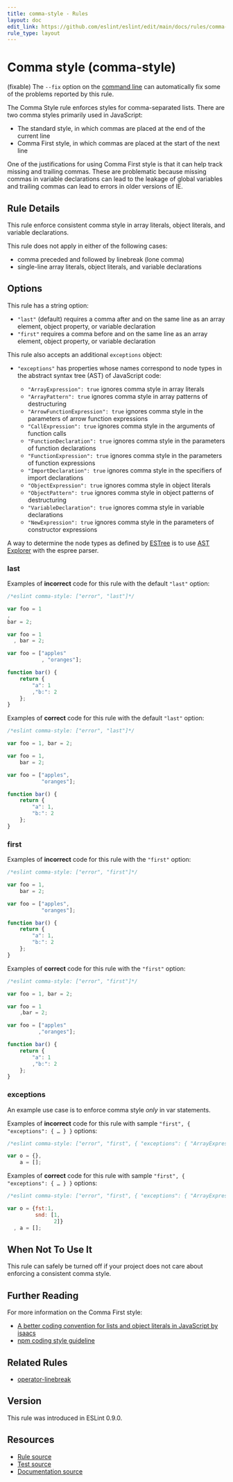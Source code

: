 ```yaml
---
title: comma-style - Rules
layout: doc
edit_link: https://github.com/eslint/eslint/edit/main/docs/rules/comma-style.md
rule_type: layout
---
```

<!-- Note: No pull requests accepted for this file. See README.md in the root directory for details. -->

# Comma style (comma-style)

(fixable) The `--fix` option on the [command line](../user-guide/command-line-interface#fixing-problems) can automatically fix some of the problems reported by this rule.

The Comma Style rule enforces styles for comma-separated lists. There are two comma styles primarily used in JavaScript:

* The standard style, in which commas are placed at the end of the current line
* Comma First style, in which commas are placed at the start of the next line

One of the justifications for using Comma First style is that it can help track missing and trailing commas. These are problematic because missing commas in variable declarations can lead to the leakage of global variables and trailing commas can lead to errors in older versions of IE.

## Rule Details

This rule enforce consistent comma style in array literals, object literals, and variable declarations.

This rule does not apply in either of the following cases:

* comma preceded and followed by linebreak (lone comma)
* single-line array literals, object literals, and variable declarations

## Options

This rule has a string option:

* `"last"` (default) requires a comma after and on the same line as an array element, object property, or variable declaration
* `"first"` requires a comma before and on the same line as an array element, object property, or variable declaration

This rule also accepts an additional `exceptions` object:

* `"exceptions"` has properties whose names correspond to node types in the abstract syntax tree (AST) of JavaScript code:

    * `"ArrayExpression": true` ignores comma style in array literals
    * `"ArrayPattern": true` ignores comma style in array patterns of destructuring
    * `"ArrowFunctionExpression": true` ignores comma style in the parameters of arrow function expressions
    * `"CallExpression": true` ignores comma style in the arguments of function calls
    * `"FunctionDeclaration": true` ignores comma style in the parameters of function declarations
    * `"FunctionExpression": true` ignores comma style in the parameters of function expressions
    * `"ImportDeclaration": true` ignores comma style in the specifiers of import declarations
    * `"ObjectExpression": true` ignores comma style in object literals
    * `"ObjectPattern": true` ignores comma style in object patterns of destructuring
    * `"VariableDeclaration": true` ignores comma style in variable declarations
    * `"NewExpression": true` ignores comma style in the parameters of constructor expressions

A way to determine the node types as defined by [ESTree](https://github.com/estree/estree) is to use [AST Explorer](https://astexplorer.net/) with the espree parser.

### last

Examples of **incorrect** code for this rule with the default `"last"` option:

```js
/*eslint comma-style: ["error", "last"]*/

var foo = 1
,
bar = 2;

var foo = 1
  , bar = 2;

var foo = ["apples"
           , "oranges"];

function bar() {
    return {
        "a": 1
        ,"b:": 2
    };
}
```

Examples of **correct** code for this rule with the default `"last"` option:

```js
/*eslint comma-style: ["error", "last"]*/

var foo = 1, bar = 2;

var foo = 1,
    bar = 2;

var foo = ["apples",
           "oranges"];

function bar() {
    return {
        "a": 1,
        "b:": 2
    };
}
```

### first

Examples of **incorrect** code for this rule with the `"first"` option:

```js
/*eslint comma-style: ["error", "first"]*/

var foo = 1,
    bar = 2;

var foo = ["apples",
           "oranges"];

function bar() {
    return {
        "a": 1,
        "b:": 2
    };
}
```

Examples of **correct** code for this rule with the `"first"` option:

```js
/*eslint comma-style: ["error", "first"]*/

var foo = 1, bar = 2;

var foo = 1
    ,bar = 2;

var foo = ["apples"
          ,"oranges"];

function bar() {
    return {
        "a": 1
        ,"b:": 2
    };
}
```

### exceptions

An example use case is to enforce comma style *only* in var statements.

Examples of **incorrect** code for this rule with sample `"first", { "exceptions": { … } }` options:

```js
/*eslint comma-style: ["error", "first", { "exceptions": { "ArrayExpression": true, "ObjectExpression": true } }]*/

var o = {},
    a = [];
```

Examples of **correct** code for this rule with sample `"first", { "exceptions": { … } }` options:

```js
/*eslint comma-style: ["error", "first", { "exceptions": { "ArrayExpression": true, "ObjectExpression": true } }]*/

var o = {fst:1,
         snd: [1,
               2]}
  , a = [];
```

## When Not To Use It

This rule can safely be turned off if your project does not care about enforcing a consistent comma style.


## Further Reading

For more information on the Comma First style:

* [A better coding convention for lists and object literals in JavaScript by isaacs](https://gist.github.com/isaacs/357981)
* [npm coding style guideline](https://docs.npmjs.com/misc/coding-style)


## Related Rules

* [operator-linebreak](operator-linebreak)

## Version

This rule was introduced in ESLint 0.9.0.

## Resources

* [Rule source](https://github.com/eslint/eslint/tree/HEAD/lib/rules/comma-style.js)
* [Test source](https://github.com/eslint/eslint/tree/HEAD/tests/lib/rules/comma-style.js)
* [Documentation source](https://github.com/eslint/eslint/tree/HEAD/docs/rules/comma-style.md)
